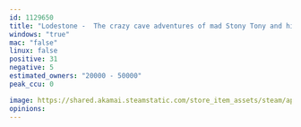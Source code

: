 ```yaml
---
id: 1129650
title: "Lodestone -  The crazy cave adventures of mad Stony Tony and his encounter with the exploding rolling stones"
windows: "true"
mac: "false"
linux: false
positive: 31
negative: 5
estimated_owners: "20000 - 50000"
peak_ccu: 0

image: https://shared.akamai.steamstatic.com/store_item_assets/steam/apps/1129650/header.jpg?t=1657543335
opinions:
---
```

